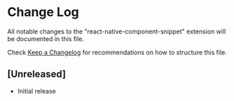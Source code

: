 # Change Log

All notable changes to the "react-native-component-snippet" extension will be documented in this file.

Check [Keep a Changelog](http://keepachangelog.com/) for recommendations on how to structure this file.

## [Unreleased]

- Initial release